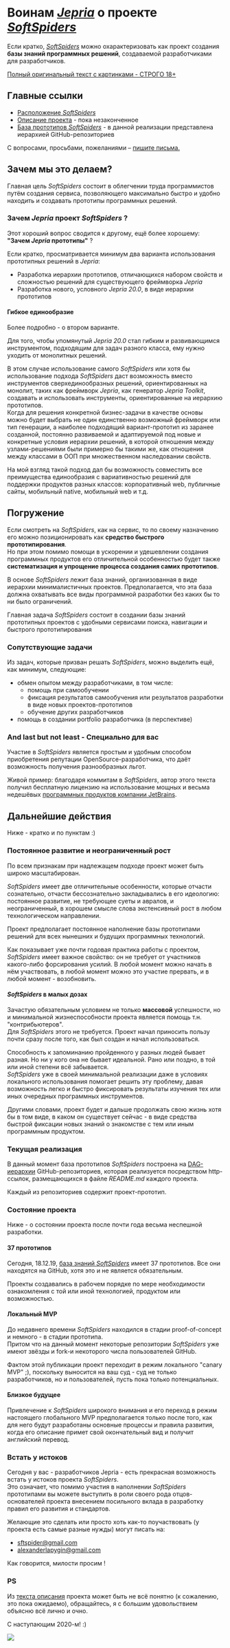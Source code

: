 # Воинам *[Jepria](https://github.com/Jepria)* о проекте *[SoftSpiders](https://github.com/softspider)*

Если кратко, *[SoftSpiders](https://github.com/softspider)* можно охарактеризовать как проект создания **базы знаний
программных решений**, создаваемой разработчиками для разработчиков.  

[Полный оригинальный текст с картинками - СТРОГО 18+](https://github.com/AlexanderLapygin/ss-for-news/blob/master/jepria-news-post.md) 


## Главные ссылки

- [Расположение  *SoftSpiders*](https://github.com/softspider/softspiders)  
- [Описание проекта](https://github.com/softspider/softspiders/blob/master/README.md) - пока незаконченное  
- [База прототипов *SoftSpiders*](https://github.com/softspider?tab=repositories) - в данной реализации представлена
иерархией GitHub-репозиториев  
 
С вопросами, просьбами, пожеланиями – [пишите письма.](mailto:[LapyginA@rusfinance.ru]?subject=[SoftSpider])
 
 ## Зачем мы это делаем?

Главная цель *SoftSpiders* состоит в облегчении труда программистов путём создания сервиса, позволяющего максимально
быстро и удобно находить и создавать прототипы программных решений.


### Зачем *Jepria* проект *SoftSpiders* ?

Этот хороший вопрос сводится к другому, ещё более хорошему: **"Зачем *Jepria* прототипы"** ?  

Если кратко, просматривается минимум два варианта использования прототипных решений в *Jepria*:
- Разработка иерархии прототипов, отличающихся набором свойств и сложностью решений для существующего фреймворка *Jepria*
- Разработка нового, условного *Jepria 20.0*, в виде иерархии прототипов 

#### Гибкое единообразие

Более подробно - о втором варианте.

Для того, чтобы упомянутый *Jepria 20.0* стал гибким и развивающимся инструментом, подходящим для задач разного класса,
ему нужно уходить от монолитных решений.

В этом случае использование самого *SoftSpiders* или хотя бы использование подхода *SoftSpiders* даст возможность вместо
инструментов сверхединообразных решений, ориентированных на монолит, таких как фреймворк *Jepria*, как генератор
*Jepria Toolkit*, создавать и использовать инструменты, ориентированные на иерархию прототипов.  
Когда для решения конкретной бизнес-задачи в качестве основы можно будет выбрать не один единственно возможный фреймворк
или тип генерации, а наиболее подходящий вариант-прототип из заранее созданной, постоянно развиваемой и адаптируемой под
новые и конкретные условия иерархии решений, в которой отношения между узлами-решениями были примерно бы такими же, как
отношения между классами в ООП при множественном наследовании свойств.  

На мой взгляд такой подход дал бы возможность совместить все преимущества единообразия с вариативностью решений для
поддержки продуктов разных классов: корпоративный web, публичные сайты, мобильный native, мобильный web и т.д.

 
 ## Погружение
 
 Если смотреть на *SoftSpiders*, как на сервис, то по своему назначению его можно позиционировать как **средство быстрого
 прототипирования**.    
 Но при этом помимо помощи в ускорении и удешевлении создания программных продуктов его отличительной особенностью будет
 также **систематизация и упрощение процесса создания самих прототипов**.
 
 В основе *SoftSpiders* лежит база знаний, организованная в виде иерархии минималистичных проектов.
 Предполагается, что эта база должна охватывать все виды программной разработки без каких бы то ни было ограничений.
 
 Главная задача *SoftSpiders* состоит в создании базы знаний прототипных проектов с удобными сервисами поиска, навигации и быстрого
 прототипирования
 
 ### Сопутствующие задачи 
 
 Из задач, которые призван решать *SoftSpiders*, можно выделить ещё, как минимум, следующие:  
 
 - обмен опытом между разработчиками, в том числе:
     - помощь при самообучении
     - фиксация результатов самообучения или результатов разработки в виде новых проектов-прототипов
     - обучение других разработчиков
 - помощь в создании portfolio разработчика (в перспективе)
  
### And last but not least - Специально для вас

Участие в *SoftSpiders* является простым и удобным способом приобретения репутации OpenSource-разработчика, что даёт
возможность получения разнообразных льгот.    

Живой пример:  благодаря коммитам в *SoftSpiders*, автор этого текста получил бесплатную лицензию на использование мощных
и весьма недешёвых [программных продуктов компании JetBrains](https://www.jetbrains.com/ru-ru/products.html).

## Дальнейшие действия

Ниже - кратко и по пунктам :)

### Постоянное развитие и неограниченный рост 

По всем признакам при надлежащем подходе проект может быть широко масштабирован. 

*SoftSpiders* имеет две отличительные особенности, которые отчасти сознательно, отчасти бессознательно закладывались в его
идеологию: постоянное развитие, не требующее суеты и авралов, и неограниченный, в хорошем смысле слова экстенсивный рост
в любом технологическом направлении. 

Проект предполагает постоянное наполнение базы прототипами решений для всех нынешних и будущих программных технологий.

Как показывает уже почти годовая практика работы с проектом, *SoftSpiders* имеет важное свойство: он не требует от
участников какого-либо форсирования усилий. В любой момент можно начать в нём участвовать, в любой момент можно это
участие прервать, и в любой момент - возобновить.


#### *SoftSpiders* в малых дозах

Зачастую обязательным условием не только **массовой** успешности, но и минимальной жизнеспособности проекта является
помощь т.н. "контрибьютеров".    
Для *SoftSpiders* этого не требуется. Проект начал приносить пользу почти сразу после того, как был создан и начал
использоваться.  

Способность к запоминанию пройденного у разных людей бывает разная. Но ни у кого она не бывает идеальной. Рано или
поздно, в той или иной степени всё забывается.    
*SoftSpiders* уже в своей минимальной реализации даже в условиях локального использования помогает решить эту проблему,
давая возможность легко и быстро фиксировать результаты изучения тех или иных очередных программных инструментов.  

Другими словами, проект будет и дальше продолжать свою жизнь хотя бы в том виде, в каком он существует сейчас - в виде
средства быстрой фиксации новых знаний о знакомстве с тем или иным программным продуктом.
 
### Текущая реализация

В данный момент база прототипов *SoftSpiders* построена на
[DAG-иерархии](https://ru.wikipedia.org/wiki/%D0%9E%D1%80%D0%B8%D0%B5%D0%BD%D1%82%D0%B8%D1%80%D0%BE%D0%B2%D0%B0%D0%BD%D0%BD%D1%8B%D0%B9_%D0%B0%D1%86%D0%B8%D0%BA%D0%BB%D0%B8%D1%87%D0%B5%D1%81%D0%BA%D0%B8%D0%B9_%D0%B3%D1%80%D0%B0%D1%84) GitHub-репозиториев, которая реализуется
посредством http-ссылок, размещающихся в файле *README.md* каждого проекта.  
 
Каждый из репозиториев содержит проект-прототип.

### Состояние проекта

Ниже - о состоянии проекта после почти года весьма неспешной разработки. 
  
#### 37 прототипов
  
Сегодня, 18.12.19, [база знаний *SoftSpiders*](https://github.com/softspider?tab=repositories) имеет 37 прототипов.
Все они находятся на GitHub, хотя это и не является обязательным.

Проекты создавались в рабочем порядке по мере необходимости ознакомления с той или иной технологией, продуктом или
возможностью.

#### Локальный MVP

До недавнего времени *SoftSpiders* находился в стадии proof-of-concept и немного - в стадии прототипа.    
Притом что на данный момент некоторые репозитории *SoftSpiders* уже имеют звёзды и fork-и некоторого числа пользователей GitHub.   

Фактом этой публикации проект переходит в режим локального "canary MVP" ;), поскольку выносится на ваш суд - суд не
только разработчиков, но и пользователей, пусть пока только потенциальных.

#### Близкое будущее

Привлечение к *SoftSpiders* широкого внимания и его переход в режим настоящего глобального MVP предполагается только
после того, как для него будут разработаны основные процессы и правила развития, когда его описание примет свой
окончательный вид и получит английский перевод.

### Встать у истоков

Сегодня у вас - разработчиков Jepria - есть прекрасная возможность встать у истоков проекта *SoftSpiders*.  
Это означает, что помимо участия в наполнении *SoftSpiders* прототипами вы можете выступить в роли своего рода
отцов-основателей проекта внесением посильного вклада в разработку правил его развития и стандартов.

Желающие это сделать или просто хоть как-то поучаствовать (у проекта есть самые разные нужды) могут писать на:
- sftspider@gmail.com
- alexanderlapygin@gmail.com

Как говорится, милости просим !

### PS

Из [текста описания](https://github.com/softspider/softspiders/blob/master/README.md) проекта может быть не всё понятно
(к сожалению, это пока ожидаемо), обращайтесь, я с большим удовольствием объясню всё лично и очно.

С наступающим 2020-м! :)

![](https://static-eu.insales.ru/images/products/1/2268/178612444/IMG_1722.JPG)